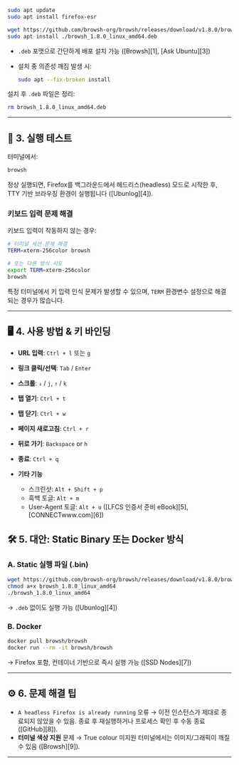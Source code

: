 ```bash
sudo apt update
sudo apt install firefox-esr
```

```bash
wget https://github.com/browsh-org/browsh/releases/download/v1.8.0/browsh_1.8.0_linux_amd64.deb
sudo apt install ./browsh_1.8.0_linux_amd64.deb
```

- `.deb` 포맷으로 간단하게 배포 설치 가능 ([Browsh][1], [Ask Ubuntu][3])
- 설치 중 의존성 깨짐 발생 시:

  ```bash
  sudo apt --fix-broken install
  ```

설치 후 `.deb` 파일은 정리:

```bash
rm browsh_1.8.0_linux_amd64.deb
```

---

## 🔁 3. 실행 테스트

터미널에서:

```bash
browsh
```

정상 실행되면, Firefox를 백그라운드에서 헤드리스(headless) 모드로 시작한 후, TTY 기반 브라우징 환경이 실행됩니다 ([Ubunlog][4]).

### 키보드 입력 문제 해결

키보드 입력이 작동하지 않는 경우:

```bash
# 터미널 세션 문제 해결
TERM=xterm-256color browsh

# 또는 다른 방식 시도
export TERM=xterm-256color
browsh

```

특정 터미널에서 키 입력 인식 문제가 발생할 수 있으며, `TERM` 환경변수 설정으로 해결되는 경우가 많습니다.

---

## 🖥 4. 사용 방법 & 키 바인딩

- **URL 입력**: `Ctrl + l` 또는 `g`
- **링크 클릭/선택**: `Tab` / `Enter`
- **스크롤**: `↓` / `j`, `↑` / `k`
- **탭 열기**: `Ctrl + t`
- **탭 닫기**: `Ctrl + w`
- **페이지 새로고침**: `Ctrl + r`
- **뒤로 가기**: `Backspace` or `h`
- **종료**: `Ctrl + q`
- **기타 기능**

  - 스크린샷: `Alt + Shift + p`
  - 흑백 토글: `Alt + m`
  - User-Agent 토글: `Alt + u` ([LFCS 인증서 준비 eBook][5], [CONNECTwww.com][6])

## 🛠 5. 대안: Static Binary 또는 Docker 방식

### A. Static 실행 파일 (.bin)

```bash
wget https://github.com/browsh-org/browsh/releases/download/v1.8.0/browsh_1.8.0_linux_amd64
chmod a+x browsh_1.8.0_linux_amd64
./browsh_1.8.0_linux_amd64
```

→ `.deb` 없이도 실행 가능 ([Ubunlog][4])

### B. Docker

```bash
docker pull browsh/browsh
docker run --rm -it browsh/browsh
```

→ Firefox 포함, 컨테이너 기반으로 즉시 실행 가능 ([SSD Nodes][7])

---

## ⚙️ 6. 문제 해결 팁

- `A headless Firefox is already running` 오류
  → 이전 인스턴스가 제대로 종료되지 않았을 수 있음.
  종료 후 재실행하거나 프로세스 확인 후 수동 종료 ([GitHub][8]).
- **터미널 색상 지원** 문제
  → True colour 미지원 터미널에서는 이미지/그래픽이 깨질 수 있음 ([Browsh][9]).

---
